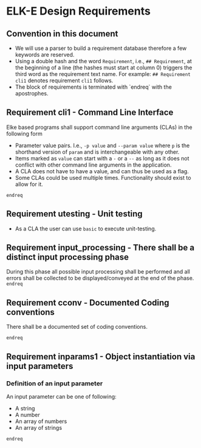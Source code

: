 # ELK-E Design Requirements

## Convention in this document

- We will use a parser to build a requirement database therefore a few keywords
  are reserved.
- Using a double hash and the word `Requirement`, i.e., `## Requirement`, at the
  beginning of a line (the hashes must start at column 0) triggers the third
  word as the requirement text name. For example:
  `## Requirement cli1` denotes requirement `cli1` follows.
- The block of requirements is terminated with \`endreq\` with the apostrophes.

## Requirement cli1 - Command Line Interface

Elke based programs shall support command line arguments (CLAs) in the following form
- Parameter value pairs. I.e., `-p value` and `--param value` where `p` is the
  shorthand version of `param` and is interchangeable with any other.
- Items marked as `value` can start with a `-` or a `--` as long as it does not
  conflict with other command line arguments in the application.
- A CLA does not have to have a value, and can thus be used as a flag.
- Some CLAs could be used multiple times. Functionality should exist to allow for it.

`endreq`

## Requirement utesting - Unit testing
- As a CLA the user can use `basic` to execute unit-testing.

## Requirement input_processing - There shall be a distinct input processing phase
During this phase all possible input processing
shall be performed and all errors shall be collected to be displayed/conveyed at the end of the 
phase.
`endreq`

## Requirement cconv - Documented Coding conventions

There shall be a documented set of coding conventions.

`endreq`



## Requirement inparams1 - Object instantiation via input parameters

### Definition of an input parameter
An input parameter can be one of following:
- A string
- A number
- An array of numbers
- An array of strings

`endreq`
